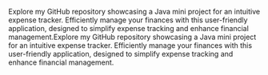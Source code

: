Explore my GitHub repository showcasing a Java mini project for an intuitive expense tracker. Efficiently manage your finances with this user-friendly application, designed to simplify expense tracking and enhance financial management.Explore my GitHub repository showcasing a Java mini project for an intuitive expense tracker. Efficiently manage your finances with this user-friendly application, designed to simplify expense tracking and enhance financial management.
